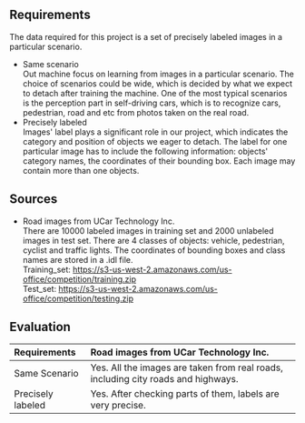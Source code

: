 ## Requirements ##
The data required for this project is a set of precisely labeled images in a particular scenario. 

- Same scenario  
Out machine focus on learning from images in a particular scenario. The choice of scenarios could be wide, which is decided by what we expect to detach after training the machine. One of the most typical scenarios is the perception part in self-driving cars, which is to recognize cars, pedestrian, road and etc from photos taken on the real road.
- Precisely labeled   
 Images' label plays a significant role in our project, which indicates the category and position of objects we eager to detach. The label for one particular image has to include the following information: objects' category names, the coordinates of their bounding box. Each image may contain more than one objects. 

## Sources ##
- Road images from UCar Technology Inc.  
There are 10000 labeled images in training set and 2000 unlabeled images in test set. There are 4 classes of objects: vehicle, pedestrian, cyclist and traffic lights. The coordinates of bounding boxes and class names are stored in a .idl file.  
Training_set: https://s3-us-west-2.amazonaws.com/us-office/competition/training.zip  
Test_set: https://s3-us-west-2.amazonaws.com/us-office/competition/testing.zip

## Evaluation ##
|  Requirements         | Road images from UCar Technology Inc.                                                                      |
| :------------------          | :----------------------------------------------------------------------------------------------------------------|
| Same Scenario        | Yes. All the images are taken from real roads, including city roads and highways.       |  
| Precisely labeled     | Yes. After checking parts of them, labels are very precise.                                            |
                         
